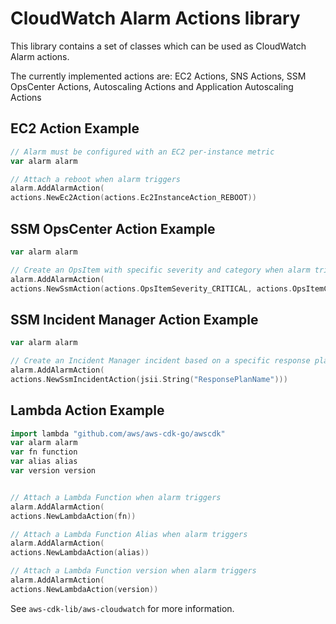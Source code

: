 # CloudWatch Alarm Actions library

This library contains a set of classes which can be used as CloudWatch Alarm actions.

The currently implemented actions are: EC2 Actions, SNS Actions, SSM OpsCenter Actions, Autoscaling Actions and Application Autoscaling Actions

## EC2 Action Example

```go
// Alarm must be configured with an EC2 per-instance metric
var alarm alarm

// Attach a reboot when alarm triggers
alarm.AddAlarmAction(
actions.NewEc2Action(actions.Ec2InstanceAction_REBOOT))
```

## SSM OpsCenter Action Example

```go
var alarm alarm

// Create an OpsItem with specific severity and category when alarm triggers
alarm.AddAlarmAction(
actions.NewSsmAction(actions.OpsItemSeverity_CRITICAL, actions.OpsItemCategory_PERFORMANCE))
```

## SSM Incident Manager Action Example

```go
var alarm alarm

// Create an Incident Manager incident based on a specific response plan
alarm.AddAlarmAction(
actions.NewSsmIncidentAction(jsii.String("ResponsePlanName")))
```

## Lambda Action Example

```go
import lambda "github.com/aws/aws-cdk-go/awscdk"
var alarm alarm
var fn function
var alias alias
var version version


// Attach a Lambda Function when alarm triggers
alarm.AddAlarmAction(
actions.NewLambdaAction(fn))

// Attach a Lambda Function Alias when alarm triggers
alarm.AddAlarmAction(
actions.NewLambdaAction(alias))

// Attach a Lambda Function version when alarm triggers
alarm.AddAlarmAction(
actions.NewLambdaAction(version))
```

See `aws-cdk-lib/aws-cloudwatch` for more information.
